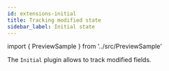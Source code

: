 ```yaml
---
id: extensions-initial
title: Tracking modified state
sidebar_label: Initial state
---
```


import { PreviewSample } from '../src/PreviewSample'

The `Initial` plugin allows to track modified fields.

<PreviewSample example="plugin-initial" />
